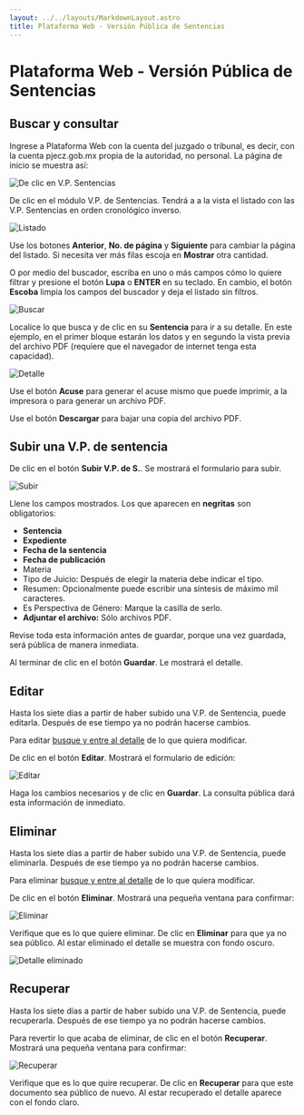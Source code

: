 ```yaml
---
layout: ../../layouts/MarkdownLayout.astro
title: Plataforma Web - Versión Pública de Sentencias
---
```


# Plataforma Web - Versión Pública de Sentencias

## <a name="buscar-consultar"></a>Buscar y consultar

Ingrese a Plataforma Web con la cuenta del juzgado o tribunal, es decir,
con la cuenta pjecz.gob.mx propia de la autoridad, no personal.
La página de inicio se muestra así:

![De clic en V.P. Sentencias](../../assets/img/plataforma_web/version_publica_sentencias/inicio-cuenta-institucional.png)

De clic en el módulo V.P. de Sentencias. Tendrá a a la vista el listado con las
V.P. Sentencias en orden cronológico inverso.

![Listado](../../assets/img/plataforma_web/version_publica_sentencias/listado-sentencias.png)

Use los botones **Anterior**, **No. de página** y **Siguiente** para cambiar la
página del listado. Si necesita ver más filas escoja en **Mostrar** otra cantidad.

O por medio del buscador, escriba en uno o más campos cómo lo quiere filtrar y
presione el botón **Lupa** o **ENTER** en su teclado. En cambio,
el botón **Escoba** limpia los campos del buscador y deja el listado sin filtros.

![Buscar](../../assets/img/plataforma_web/version_publica_sentencias/listado-busqueda-sentencias.png)

Localice lo que busca y de clic en su **Sentencia** para ir a su detalle.
En este ejemplo, en el primer bloque estarán los datos y en segundo la vista previa
del archivo PDF (requiere que el navegador de internet tenga esta capacidad).

![Detalle](../../assets/img/plataforma_web/version_publica_sentencias/detalle-sentencia.png)

Use el botón **Acuse** para generar el acuse mismo que puede imprimir,
a la impresora o para generar un archivo PDF.

Use el botón **Descargar** para bajar una copia del archivo PDF.

## Subir una V.P. de sentencia

De clic en el botón **Subir V.P. de S.**. Se mostrará el formulario para subir.

![Subir](../../assets/img/plataforma_web/version_publica_sentencias/nueva-sentencia.png)

Llene los campos mostrados. Los que aparecen en **negritas** son obligatorios:

- **Sentencia**
- **Expediente**
- **Fecha de la sentencia**
- **Fecha de publicación**
- Materia
- Tipo de Juicio: Después de elegir la materia debe indicar el tipo.
- Resumen: Opcionalmente puede escribir una síntesis de máximo mil caracteres.
- Es Perspectiva de Género: Marque la casilla de serlo.
- **Adjuntar el archivo:** Sólo archivos PDF.

Revise toda esta información antes de guardar, porque una vez guardada,
será pública de manera inmediata.

Al terminar de clic en el botón **Guardar**. Le mostrará el detalle.

## Editar

Hasta los siete días a partir de haber subido una V.P. de Sentencia, puede editarla.
Después de ese tiempo ya no podrán hacerse cambios.

Para editar [busque y entre al detalle](#buscar-consultar) de lo que quiera modificar.

De clic en el botón **Editar**. Mostrará el formulario de edición:

![Editar](../../assets/img/plataforma_web/version_publica_sentencias/editar-sentencia.png)

Haga los cambios necesarios y de clic en **Guardar**.
La consulta pública dará esta información de inmediato.

## Eliminar

Hasta los siete días a partir de haber subido una V.P. de Sentencia, puede eliminarla.
Después de ese tiempo ya no podrán hacerse cambios.

Para eliminar [busque y entre al detalle](#buscar-consultar) de lo que quiera modificar.

De clic en el botón **Eliminar**. Mostrará una pequeña ventana para confirmar:

![Eliminar](../../assets/img/plataforma_web/version_publica_sentencias/eliminar-sentencia.png)

Verifique que es lo que quiere eliminar.
De clic en **Eliminar** para que ya no sea público.
Al estar eliminado el detalle se muestra con fondo oscuro.

![Detalle eliminado](../../assets/img/plataforma_web/version_publica_sentencias/detalle-sentencia-eliminada.png)

## Recuperar

Hasta los siete días a partir de haber subido una V.P. de Sentencia, puede recuperarla.
Después de ese tiempo ya no podrán hacerse cambios.

Para revertir lo que acaba de eliminar, de clic en el botón **Recuperar**.
Mostrará una pequeña ventana para confirmar:

![Recuperar](../../assets/img/plataforma_web/version_publica_sentencias/recuperar-sentencia.png)

Verifique que es lo que quire recuperar.
De clic en **Recuperar** para que este documento sea público de nuevo.
Al estar recuperado el detalle aparece con el fondo claro.
